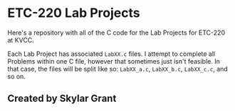 # ETC-220 Lab Projects

Here's a repository with all of the C code for the Lab Projects for ETC-220 at KVCC.

Each Lab Project has associated `LabXX.c` files. I attempt to complete all Problems within one C file, however that sometimes just isn't feasible. In that case, the files will be split like so: `LabXX_a.c`, `LabXX_b.c`, `LabXX_c.c`, and so on.

## Created by Skylar Grant